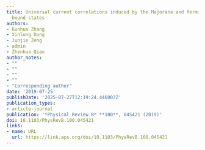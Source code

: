 ```yaml
---
title: Universal current correlations induced by the Majorana and fermionic Andreev
  bound states
authors:
- Kunhua Zhang
- Xinlong Dong
- Junjie Zeng
- admin
- Zhenhua Qiao
author_notes:
- ""
- ""
- ""
- ""
- "Corresponding author"
date: '2019-07-25'
publishDate: '2025-07-27T12:19:24.446003Z'
publication_types:
- article-journal
publication: '*Physical Review B* **100**, 045421 (2019)'
doi: 10.1103/PhysRevB.100.045421
links:
- name: URL
  url: https://link.aps.org/doi/10.1103/PhysRevB.100.045421
---
```

